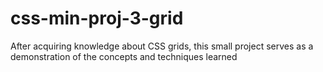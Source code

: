 # css-min-proj-3-grid
After acquiring knowledge about CSS grids, this small project serves as a demonstration of the concepts and techniques learned
